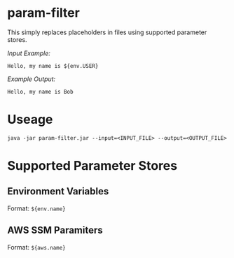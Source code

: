 # param-filter
This simply replaces placeholders in files using supported parameter stores.


_Input Example:_
```
Hello, my name is ${env.USER}
```

_Example Output:_
```
Hello, my name is Bob
```

# Useage
```
java -jar param-filter.jar --input=<INPUT_FILE> --output=<OUTPUT_FILE>
```

# Supported Parameter Stores
## Environment Variables
Format: ```${env.name}```

## AWS SSM Paramiters
Format: ```${aws.name}```
